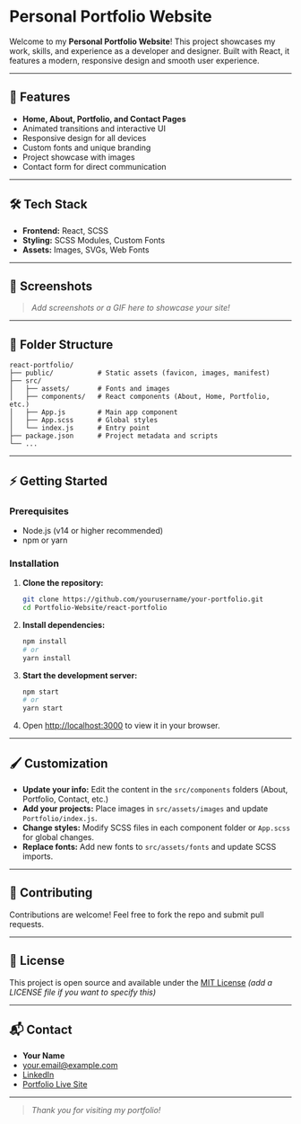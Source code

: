 # Personal Portfolio Website

Welcome to my **Personal Portfolio Website**! This project showcases my work, skills, and experience as a developer and designer. Built with React, it features a modern, responsive design and smooth user experience.

---

## 🚀 Features

- **Home, About, Portfolio, and Contact Pages**
- Animated transitions and interactive UI
- Responsive design for all devices
- Custom fonts and unique branding
- Project showcase with images
- Contact form for direct communication

---

## 🛠️ Tech Stack

- **Frontend:** React, SCSS
- **Styling:** SCSS Modules, Custom Fonts
- **Assets:** Images, SVGs, Web Fonts

---

## 📸 Screenshots

> _Add screenshots or a GIF here to showcase your site!_

---

## 📂 Folder Structure

```
react-portfolio/
├── public/           # Static assets (favicon, images, manifest)
├── src/
│   ├── assets/       # Fonts and images
│   ├── components/   # React components (About, Home, Portfolio, etc.)
│   ├── App.js        # Main app component
│   ├── App.scss      # Global styles
│   └── index.js      # Entry point
├── package.json      # Project metadata and scripts
└── ...
```

---

## ⚡ Getting Started

### Prerequisites
- Node.js (v14 or higher recommended)
- npm or yarn

### Installation

1. **Clone the repository:**
   ```bash
   git clone https://github.com/yourusername/your-portfolio.git
   cd Portfolio-Website/react-portfolio
   ```
2. **Install dependencies:**
   ```bash
   npm install
   # or
   yarn install
   ```
3. **Start the development server:**
   ```bash
   npm start
   # or
   yarn start
   ```
4. Open [http://localhost:3000](http://localhost:3000) to view it in your browser.

---

## 🖌️ Customization

- **Update your info:** Edit the content in the `src/components` folders (About, Portfolio, Contact, etc.)
- **Add your projects:** Place images in `src/assets/images` and update `Portfolio/index.js`.
- **Change styles:** Modify SCSS files in each component folder or `App.scss` for global changes.
- **Replace fonts:** Add new fonts to `src/assets/fonts` and update SCSS imports.

---

## 🤝 Contributing

Contributions are welcome! Feel free to fork the repo and submit pull requests.

---

## 📄 License

This project is open source and available under the [MIT License](LICENSE) _(add a LICENSE file if you want to specify this)_

---

## 📬 Contact

- **Your Name**
- [your.email@example.com](mailto:your.email@example.com)
- [LinkedIn](https://linkedin.com/in/yourprofile)
- [Portfolio Live Site](https://your-portfolio-live-link.com)

---

> _Thank you for visiting my portfolio!_ 